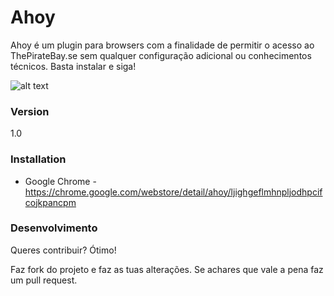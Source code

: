 # Ahoy

Ahoy é um plugin para browsers com a finalidade de permitir o acesso ao ThePirateBay.se sem qualquer configuração adicional ou conhecimentos técnicos. Basta instalar e siga!

![alt text](http://rafaelalmeida.pt/wp-content/uploads/2015/03/ahoy_git.png "Ahoy!")

### Version
1.0


### Installation

- Google Chrome - https://chrome.google.com/webstore/detail/ahoy/ljighgeflmhnpljodhpcifcojkpancpm

### Desenvolvimento

Queres contribuir? Ótimo!

Faz fork do projeto e faz as tuas alterações. Se achares que vale a pena faz um pull request.
